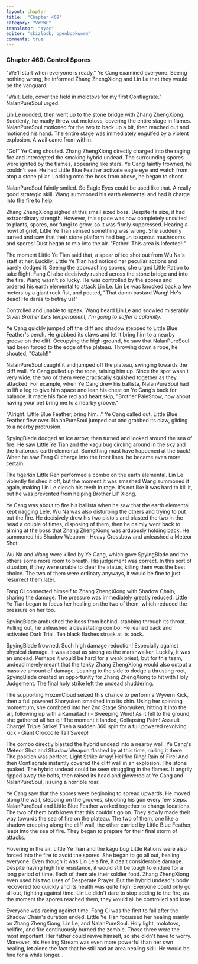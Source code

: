 ```yaml
---
layout: chapter
title:  "Chapter 469"
category: "VWPWE"
translator: "syzc"
editor: "skizlock, openbookworm"
comments: true
---
```


### Chapter 469: Control Spores

"We'll start when everyone is ready." Ye Cang examined everyone. Seeing nothing wrong, he informed Zhang ZhengXiong and Lin Le that they would be the vanguard.

"Wait. Lele, cover the field in molotovs for my first Conflagrate." NalanPureSoul urged.

Lin Le nodded, then went up to the stone bridge with Zhang ZhengXiong. Suddenly, he madly threw out molotovs, covering the entire stage in flames. NalanPureSoul motioned for the two to back up a bit, then reached out and motioned his hand. The entire stage was immediately engulfed by a violent explosion. A wail came from within.

"Go!" Ye Cang shouted. Zhang ZhengXiong directly charged into the raging fire and intercepted the smoking hybrid undead. The surrounding spores were ignited by the flames, appearing like stars. Ye Cang faintly frowned, he couldn't see. He had Little Blue Feather activate eagle eye and watch from atop a stone pillar. Locking onto the boss from above, he began to shoot.

NalanPureSoul faintly smiled. So Eagle Eyes could be used like that. A really good strategic skill. Wang summoned his earth elemental and had it charge into the fire to help.

Zhang ZhengXiong sighed at this small sized boss. Despite its size, it had extraordinary strength. However, this space was now completely unsuited to plants, spores, nor fungi to grow, so it was firmly suppressed. Hearing a howl of grief, Little Ye Tian sensed something was wrong. She suddenly turned and saw that their stone platform had begun to sprout mushrooms and spores! Dust began to mix into the air. "Father! This area is infected!!"

The moment Little Ye Tian said that, a spear of ice shot out from Wu Na's staff at her. Luckily, Little Ye Tian had noticed her peculiar actions and barely dodged it. Seeing the approaching spores, she urged Little Ration to take flight. Fang Ci also decisively rushed across the stone bridge and into the fire. Wang wasn't so lucky. He was controlled by the spores and ordered his earth elemental to attack Lin Le. Lin Le was knocked back a few meters by a giant rock fist, and pouted, "That damn bastard Wang! He's dead! He dares to betray us!"

Controlled and unable to speak, Wang heard Lin Le and scowled miserably. *Given Brother Le's temperament, I'm going to suffer a calamity.*

Ye Cang quickly jumped off the cliff and shadow stepped to Little Blue Feather's perch. He grabbed its claws and let it bring him to a nearby groove on the cliff. Occupying the high-ground, he saw that NalanPureSoul had been forced to the edge of the plateau. Throwing down a rope, he shouted, "Catch!!"

NalanPureSoul caught it and jumped off the plateau, swinging towards the cliff wall. Ye Cang pulled up the rope, raising him up. Since the spot wasn't very wide, the two of them were practically squished together as they attacked. For example, when Ye Cang drew his ballista, NalanPureSoul had to lift a leg to give him space and lean his chest on Ye Cang’s back for balance. It made his face red and heart skip, "Brother PaleSnow, how about having your pet bring me to a nearby groove."

"Alright. Little Blue Feather, bring him..." Ye Cang called out. Little Blue Feather flew over. NalanPureSoul jumped out and grabbed its claw, gliding to a nearby protrusion.

SpyingBlade dodged an ice arrow, then turned and looked around the sea of fire. He saw Little Ye Tian and the kagu bug circling around in the sky and the traitorous earth elemental. Something must have happened at the back! When he saw Fang Ci charge into the front lines, he became even more certain.

The tigerkin Little Ren performed a combo on the earth elemental. Lin Le violently finished it off, but the moment it was smashed Wang summoned it again, making Lin Le clench his teeth in rage. It's not like it was hard to kill it, but he was prevented from helping Brother Lil' Xiong.

Ye Cang was about to fire his ballista when he saw that the earth elemental kept nagging Lele. Wu Na was also disturbing the others and trying to put out the fire. He decisively drew his two pistols and blasted the two in the head a couple of times, disposing of them, then he calmly went back to aiming at the boss that Zhang ZhengXiong was arduously holding back. He summoned his Shadow Weapon - Heavy Crossbow and unleashed a Meteor Shot.

Wu Na and Wang were killed by Ye Cang, which gave SpyingBlade and the others some more room to breath. His judgement was correct. In this sort of situation, if they were unable to clear the status, killing them was the best choice. The two of them were ordinary anyways, it would be fine to just resurrect them later.

Fang Ci connected himself to Zhang ZhengXiong with Shadow Chain, sharing the damage. The pressure was immediately greatly reduced. Little Ye Tian began to focus her healing on the two of them, which reduced the pressure on her too.

SpyingBlade ambushed the boss from behind, stabbing through its throat. Pulling out, he unleashed a devastating combo! He leaned back and activated Dark Trial. Ten black flashes struck at its back.

SpyingBlade frowned. Such high damage reduction! Especially against physical damage. It was about as strong as the marshwalker. Luckily, it was an undead. Perhaps it would be hard for a weak priest, but for this team, undead merely meant that the tanky Zhang ZhengXiong would also output a massive amount of damage. Leaning to the side to dodge a thrusting root, SpyingBlade created an opportunity for Zhang ZhengXiong to hit with Holy Judgement. The final holy strike left the undead shuddering.

The supporting FrozenCloud seized this chance to perform a Wyvern Kick, then a full powered Shoryuken smashed into its chin. Using her spinning momentum, she comboed into her 2nd Stage Shoryuken, hitting it into the air, following up with a Kamaitachi - Sweeping Wind! As it fell to the ground, she gathered all her qi! The moment it landed, Collapsing Palm! Assault Charge! Triple Strike! Then a sudden 360 spin for a full powered revolving kick - Giant Crocodile Tail Sweep!

The combo directly blasted the hybrid undead into a nearby wall. Ye Cang's Meteor Shot and Shadow Weapon flashed by at this time, nailing it there. The position was perfect. Light Strike Array! Hellfire Ring! Rain of Fire! And then Conflagrate instantly covered the cliff wall in an explosion. The stone quaked. The hybrid undead could be seen struggling in the flames. It angrily ripped away the bolts, then raised its head and glowered at Ye Cang and NalanPureSoul, issuing a horrible roar.

Ye Cang saw that the spores were beginning to spread upwards. He moved along the wall, stepping on the grooves, shooting his gun every few steps. NalanPureSoul and Little Blue Feather worked together to change locations. The two of them both knew that this couldn't go on. They slowly made their way towards the sea of fire on the plateau. The two of them, one like a shadow creeping along the cliff wall, the other carried by Little Blue Feather, leapt into the sea of fire. They began to prepare for their final storm of attacks.

Hovering in the air, Little Ye Tian and the kagu bug Little Rations were also forced into the fire to avoid the spores. She began to go all out, healing everyone. Even though it was Lin Le's fire, it dealt considerable damage. Despite having high fire resistance, it would still be tough to endure for a long period of time. Each of them ate their soldier food. Zhang ZhengXiong even used his two uses of Desperate Prayer. But the hybrid undead's body recovered too quickly and its health was quite high. Everyone could only go all out, fighting against time. Lin Le didn't dare to stop adding to the fire, as the moment the spores reached them, they would all be controlled and lose.

Everyone was racing against time. Fang Ci was the first to fall after the Shadow Chain's duration ended. Little Ye Tian focussed her healing mainly on Zhang ZhengXiong, Lin Le, and NalanPureSoul. Holy light, molotovs, hellfire, and fire continuously burned the zombie. Those three were the most important. Her father could revive himself, so she didn't have to worry. Moreover, his Healing Stream was even more powerful than her own healing, let alone the fact that he still had an area healing skill. He would be fine for a while longer...
